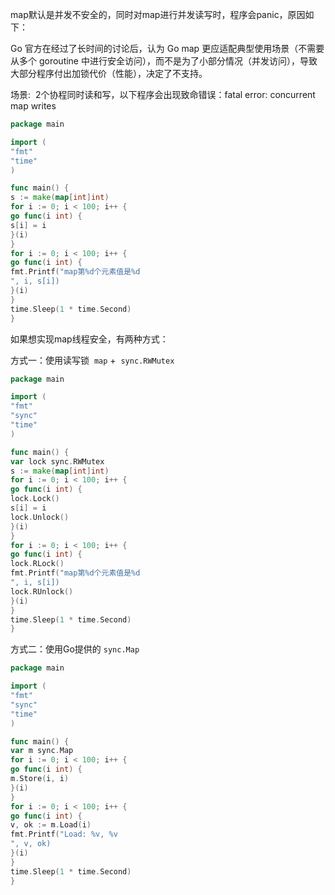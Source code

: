 map默认是并发不安全的，同时对map进行并发读写时，程序会panic，原因如下：

Go 官方在经过了长时间的讨论后，认为 Go map 更应适配典型使用场景（不需要从多个 goroutine 中进行安全访问），而不是为了小部分情况（并发访问），导致大部分程序付出加锁代价（性能），决定了不支持。

场景:  2个协程同时读和写，以下程序会出现致命错误：fatal error: concurrent map writes

```go
package main

import (
"fmt"
"time"
)

func main() {
s := make(map[int]int)
for i := 0; i < 100; i++ {
go func(i int) {
s[i] = i
}(i)
}
for i := 0; i < 100; i++ {
go func(i int) {
fmt.Printf("map第%d个元素值是%d
", i, s[i])
}(i)
}
time.Sleep(1 * time.Second)
}
```

如果想实现map线程安全，有两种方式：

方式一：使用读写锁  `map` +  `sync.RWMutex`

```go
package main

import (
"fmt"
"sync"
"time"
)

func main() {
var lock sync.RWMutex
s := make(map[int]int)
for i := 0; i < 100; i++ {
go func(i int) {
lock.Lock()
s[i] = i
lock.Unlock()
}(i)
}
for i := 0; i < 100; i++ {
go func(i int) {
lock.RLock()
fmt.Printf("map第%d个元素值是%d
", i, s[i])
lock.RUnlock()
}(i)
}
time.Sleep(1 * time.Second)
}
```

方式二：使用Go提供的 `sync.Map`

```go
package main

import (
"fmt"
"sync"
"time"
)

func main() {
var m sync.Map
for i := 0; i < 100; i++ {
go func(i int) {
m.Store(i, i)
}(i)
}
for i := 0; i < 100; i++ {
go func(i int) {
v, ok := m.Load(i)
fmt.Printf("Load: %v, %v
", v, ok)
}(i)
}
time.Sleep(1 * time.Second)
}
```